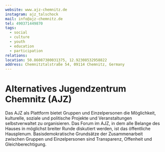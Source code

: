 ```yaml
---
website: www.ajz-chemnitz.de
instagram: ajz_talschock
mail: info@ajz-chemnitz.de
tel: 490371449870
tags:
  - social
  - culture
  - youth
  - education
  - participation
relations: 
location: 50.86087380031375, 12.92308532958822
address: Chemnitztalstraße 54, 09114 Chemnitz, Germany
---
```

# Alternatives Jugendzentrum Chemnitz (AJZ)
Das AJZ als Plattform bietet Gruppen und Einzelpersonen die Möglichkeit, kulturelle, soziale und politische Projekte und Veranstaltungen selbstverwaltet zu organisieren. Das Forum im AJZ, in dem alle Belange des Hauses in möglichst breiter Runde diskutiert werden, ist das öffentliche Hausplenum. Basisdemokratische Grundsätze der Zusammenarbeit zwischen Gruppen und Einzelpersonen sind Transparenz, Offenheit und Gleichberechtigung.
